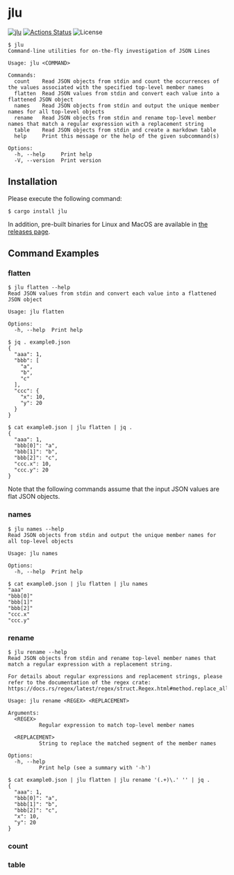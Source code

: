 jlu
===

[![jlu](https://img.shields.io/crates/v/jlu.svg)](https://crates.io/crates/jlu)
[![Actions Status](https://github.com/sile/jlu/workflows/CI/badge.svg)](https://github.com/sile/jlu/actions)
![License](https://img.shields.io/crates/l/jlu)

```console
$ jlu
Command-line utilities for on-the-fly investigation of JSON Lines

Usage: jlu <COMMAND>

Commands:
  count    Read JSON objects from stdin and count the occurrences of the values associated with the specified top-level member names
  flatten  Read JSON values from stdin and convert each value into a flattened JSON object
  names    Read JSON objects from stdin and output the unique member names for all top-level objects
  rename   Read JSON objects from stdin and rename top-level member names that match a regular expression with a replacement string
  table    Read JSON objects from stdin and create a markdown table
  help     Print this message or the help of the given subcommand(s)

Options:
  -h, --help     Print help
  -V, --version  Print version
```

Installation
------------

Please execute the following command:
```console
$ cargo install jlu
```

In addition, pre-built binaries for Linux and MacOS are available in [the releases page](https://github.com/sile/jlu/releases).

Command Examples
----------------

### flatten

```console
$ jlu flatten --help
Read JSON values from stdin and convert each value into a flattened JSON object

Usage: jlu flatten

Options:
  -h, --help  Print help

$ jq . example0.json
{
  "aaa": 1,
  "bbb": [
    "a",
    "b",
    "c"
  ],
  "ccc": {
    "x": 10,
    "y": 20
  }
}

$ cat example0.json | jlu flatten | jq .
{
  "aaa": 1,
  "bbb[0]": "a",
  "bbb[1]": "b",
  "bbb[2]": "c",
  "ccc.x": 10,
  "ccc.y": 20
}
```

Note that the following commands assume that the input JSON values are flat JSON objects.

### names

```console
$ jlu names --help
Read JSON objects from stdin and output the unique member names for all top-level objects

Usage: jlu names

Options:
  -h, --help  Print help

$ cat example0.json | jlu flatten | jlu names
"aaa"
"bbb[0]"
"bbb[1]"
"bbb[2]"
"ccc.x"
"ccc.y"
```

### rename

```console
$ jlu rename --help
Read JSON objects from stdin and rename top-level member names that match a regular expression with a replacement string.

For details about regular expressions and replacement strings, please refer to the documentation of the regex crate: https://docs.rs/regex/latest/regex/struct.Regex.html#method.replace_all

Usage: jlu rename <REGEX> <REPLACEMENT>

Arguments:
  <REGEX>
          Regular expression to match top-level member names

  <REPLACEMENT>
          String to replace the matched segment of the member names

Options:
  -h, --help
          Print help (see a summary with '-h')

$ cat example0.json | jlu flatten | jlu rename '(.+)\.' '' | jq .
{
  "aaa": 1,
  "bbb[0]": "a",
  "bbb[1]": "b",
  "bbb[2]": "c",
  "x": 10,
  "y": 20
}
```

### count

### table

